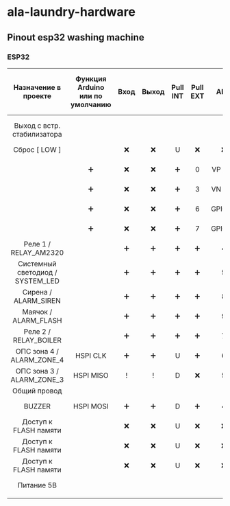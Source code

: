 # ala-laundry-hardware
## Pinout esp32 washing machine
### ESP32
**Назначение в проекте**|**Функция Arduino или по умолчанию**|**Вход**|**Выход**|**Pull INT**|**Pull EXT**|**ADC**|**Обозн.**|**№ вывода**|**ESP-WROOM-32 DevKitC v4**|**№ вывода**|**Обозн.**|**ADC**|**Pull EXT**|**Pull INT**|**Выход**|**Вход**|**Функция Arduino или по умолчанию**|**Назначение в проекте**
:-----:|:-----:|:-----:|:-----:|:-----:|:-----:|:-----:|:-----:|:-----:|:-----:|:-----:|:-----:|:-----:|:-----:|:-----:|:-----:|:-----:|:-----:|:-----:
 | | | | | | | | | | | | | | | | | | 
 | | | | | | | | | | | | | | | | | | 
Выход  с встр. стабилизатора| | | | | | |3V3|2| |38|GND| | | | | | |Общий провод
Сброс [ LOW ]| |❌|❌|U|❌|❌|EN|3| |37|GPIO23|❌|➕|➕|➕|➕|VSPI MOSI|Светодиод ОПС / ALARM LED
 | |➕|❌|❌|➕|0|VP / 36|4| |36|GPIO22|❌|➕|➕|➕|➕|I2C SCL|I2C\_PORT0\_SCL
 | |➕|❌|❌|➕|3|VN / 39|5| |35|TXD|❌|❌|U|❌|❌|SERIAL TX|Системный UART0: TX
 | |➕|❌|❌|➕|6|GPIO34|6| |34|RXD|❌|❌|U|❌|❌|SERIAL RX|Системный UART0: RX
 | |➕|❌|❌|➕|7|GPIO35|7| |33|GPIO21|❌|➕|➕|➕|➕|I2C SDA|I2C\_PORT0\_SDA
Реле 1 / RELAY\_AM2320 | |➕|➕|➕|➕|4|GPIO32|8| |-|GND| | | | | | |Общий провод
Системный светодиод / SYSTEM\_LED| |➕|➕|➕|➕|5|GPIO33|9| |31|GPIO19|❌|➕|➕|➕|➕|VSPI MISO|ОПС зона 2 / ALARM\_ZONE\_2
Сирена / ALARM\_SIREN| |➕|➕|➕|➕|8|GPIO25|10| |30|GPIO18|❌|➕|➕|➕|➕|VSPI CLK|ОПС зона 1 / ALARM\_ZONE\_1
Маячок / ALARM\_FLASH| |➕|➕|➕|➕|9|GPIO26|11| |29|GPIO5|❌|❌|U|!|!|VSPI CS0| 
Реле 2 / RELAY\_BOILER| |➕|➕|➕|➕|7|GPIO27|12| |28|GPIO17|❌|➕|➕|➕|➕|UART2 TX|I2C\_PORT1\_SDA
ОПС зона 4 / ALARM\_ZONE\_4|HSPI CLK|➕|➕|U|➕|6|GPIO14|13| |27|g|❌|➕|➕|➕|➕|UART2 RX|I2C\_PORT1\_SCL
ОПС зона 3 / ALARM\_ZONE\_3|HSPI MISO|!|!|D|❌|5|GPIO12|14| |26|GPIO4|0|➕|D|➕|➕| |DS18B20
Общий провод| | | | | | |GND|15| |25|GPIO0|1|❌|U|!|!| |AM2320
BUZZER|HSPI MOSI|➕|➕|D|➕|4|GPIO13|16| |24|GPIO2|2|D|D|!|!| |ОПС зона 5 / ALARM\_ZONE\_5
Доступ к FLASH памяти| |❌|❌|U|❌|❌|SD2|17| |23|GPIO15|3|❌|U|!|!|HSPI CS0|Приемник RX433
Доступ к FLASH памяти| |❌|❌|U|❌|❌|SD3|18| |22|SD1|❌|❌|U|❌|❌| |Доступ к FLASH памяти
Доступ к FLASH памяти| |❌|❌|U|❌|❌|CMD|19| |21|SD0|❌|❌|U|❌|❌| |Доступ к FLASH памяти
Питание 5В| | | | | | |V5|-| |20|CLK|❌|❌|U|❌|❌| |Доступ к FLASH памяти
 | | | | | | | | | | | | | | | | | | 
